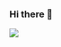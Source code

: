 ### Hi there 👋


<img src="https://img.shields.io/badge/Firebase-FFCA28?style=flat-square&logo=firebase&logoColor=white"/>

